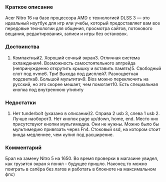 ### **Краткое описание**
Acer Nitro 16 на базе процессора AMD с технологией DLSS 3 — это идеальный ноутбук для игр или учебы, который предоставляет вам все передовые технологии для общения, просмотра сайтов, потокового вещания, редактирования, записи и игры без остановок.

### **Достоинства**
1. Компактный2. Хороший сочный экран3. Отличная система охлаждения4. Возможность самостоятельного апгрейда (непринужденно открутить крышку и вставить память)5. Свободный слот под nvme6. Три! Выхода под дисплей7. Разноцветная подсветка8. Большой мультитач9. Bios можно переключить на русский, но это скорее мешает, чем помогает10. Есть специальная кнопка под внутреннюю утилиту

### **Недостатки**
1. Нет tunderbolt (указано в описании)2. Справа 2 usb 3, слева 1 usb 2. Лучше наоборот3. Нет кнопок page up/down, home, end. Место них присутствуют кнопки мультимедиа. Они не нужны. Можно было бы мультимедию привязать через Fn4. Стоковый ssd, на котором стоит винда медленнее, чем купил под расширение.

### **Комментарий**
Брал на замену Nitro 5 на 1650. Во время проверки в магазине увидел, как грузится экран я понял - будущее пришло. Наконец то можно поиграть в сапёра без лагов и работать в блокноте на максимальном фпс)
